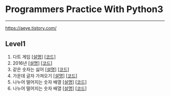 # Programmers Practice With Python3
- - -
https://aeye.tistory.com/
## Level1
01. 다트 게임 
    [[설명]](https://aeye.tistory.com/2) [[코드]](https://github.com/git-kth/Programmers_Practice/blob/master/level1/ex01.py)
02. 2016년 
    [[설명]](https://aeye.tistory.com/3) [[코드]](https://github.com/git-kth/Programmers_Practice/blob/master/level1/ex02.py)
03. 같은 숫자는 싫어 
    [[설명]](https://aeye.tistory.com/4) [[코드]](https://github.com/git-kth/Programmers_Practice/blob/master/level1/ex03.py)
04. 가운데 글자 가져오기
    [[설명]](https://aeye.tistory.com/5) [[코드]](https://github.com/git-kth/Programmers_Practice/blob/master/level1/ex04.py)
05. 나누어 떨어지는 숫자 배열 
    [[설명]](https://aeye.tistory.com/6) [[코드]](https://github.com/git-kth/Programmers_Practice/blob/master/level1/ex05.py)
06. 나누어 떨어지는 숫자 배열 
    [[설명]](https://aeye.tistory.com/7) [[코드]](https://github.com/git-kth/Programmers_Practice/blob/master/level1/ex06.py)
